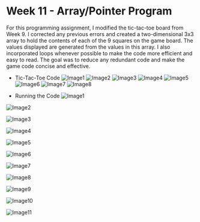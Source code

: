 # Week 11 - Array/Pointer Program

For this programming assignment, I modified the tic-tac-toe board from Week 9. I corrected any previous errors and created a two-dimensional 3x3 array to hold the contents of each of the 9 squares on the game board. The values displayed are generated from the values in this array. I also incorporated loops whenever possible to make the code more efficient and easy to read. The goal was to reduce any redundant code and make the game code concise and effective.

* Tic-Tac-Toe Code
![Image1](Images/game1.JPG)
![Image2](Images/game2.JPG)
![Image3](Images/game3.JPG)
![Image4](Images/game4.JPG)
![Image5](Images/game5.JPG)
![Image6](Images/game6.JPG)
![Image7](Images/game7.JPG)
![Image8](Images/game8.JPG)

* Running the Code
![Image1](Images/board1.png)

![Image2](Images/board2.png)

![Image3](Images/board3.png)

![Image4](Images/board4.png)

![Image5](Images/board5.png)

![Image6](Images/board6.png)

![Image7](Images/board7.png)

![Image8](Images/board8.png)

![Image9](Images/board9.png)

![Image10](Images/board10.png)

![Image11](Images/board11.png)


